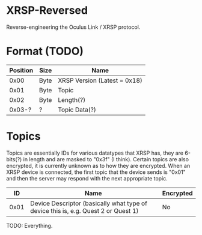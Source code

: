 # XRSP-Reversed
Reverse-engineering the Oculus Link / XRSP protocol.

# Format (TODO)
| Position | Size | Name                         |
|----------|------|------------------------------|
| 0x00     | Byte | XRSP Version (Latest = 0x18) |
| 0x01     | Byte | Topic                        |
| 0x02     | Byte | Length(?)                    |
| 0x03-?   | ?    | Topic Data(?)                |

# Topics
Topics are essentially IDs for various datatypes that XRSP has, they are 6-bits(?) in length and are masked to "0x3f" (I think). Certain topics are also encrypted, it is currently unknown as to how they are encrypted. When an XRSP device is connected, the first topic that the device sends is "0x01" and then the server may respond with the next appropriate topic.

| ID   | Name                                                                               | Encrypted |
|------|------------------------------------------------------------------------------------|-----------|
| 0x01 | Device Descriptor (basically what type of device this is, e.g. Quest 2 or Quest 1) | No        |

TODO: Everything.
